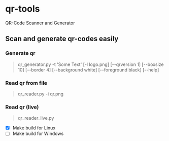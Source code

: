 # qr-tools
QR-Code Scanner and Generator

## Scan and generate qr-codes easily
### Generate qr
>qr_generator.py -t 'Some Text' [-l logo.png] [--qrversion 1] [--boxsize 10] [--border 4] [--background white] [--foreground black] [--help]
>
### Read qr from file
>qr_reader.py -i qr.png
>
### Read qr (live)
>qr_reader_live.py
>

- [x] Make build for Linux
- [ ] Make build for Windows
